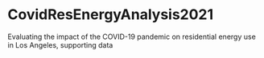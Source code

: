 # CovidResEnergyAnalysis2021
Evaluating the impact of the COVID-19 pandemic on residential energy use in Los Angeles, supporting data
